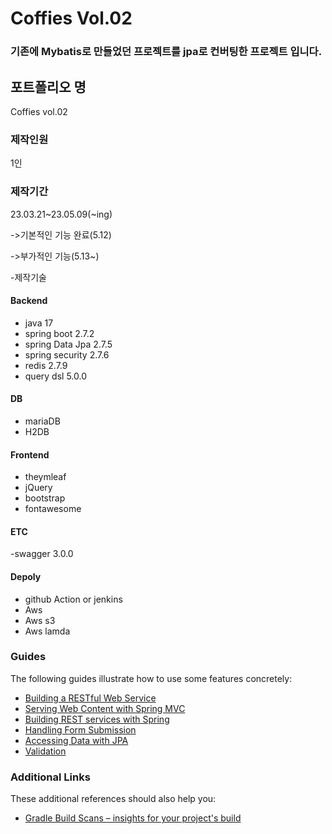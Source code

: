 # Coffies Vol.02

### 기존에 Mybatis로 만들었던 프로젝트를 jpa로 컨버팅한 프로젝트 입니다.

## 포트폴리오 명

Coffies vol.02

### 제작인원
1인

### 제작기간

23.03.21~23.05.09(~ing)

->기본적인 기능 완료(5.12)

->부가적인 기능(5.13~)

-제작기술

#### Backend
- java 17
- spring boot 2.7.2
- spring Data Jpa 2.7.5
- spring security 2.7.6
- redis 2.7.9
- query dsl 5.0.0

#### DB
- mariaDB
- H2DB

#### Frontend
- theymleaf
- jQuery
- bootstrap
- fontawesome

#### ETC
-swagger 3.0.0

#### Depoly
- github Action or jenkins
- Aws
- Aws s3
- Aws lamda


### Guides

The following guides illustrate how to use some features concretely:

* [Building a RESTful Web Service](https://spring.io/guides/gs/rest-service/)
* [Serving Web Content with Spring MVC](https://spring.io/guides/gs/serving-web-content/)
* [Building REST services with Spring](https://spring.io/guides/tutorials/rest/)
* [Handling Form Submission](https://spring.io/guides/gs/handling-form-submission/)
* [Accessing Data with JPA](https://spring.io/guides/gs/accessing-data-jpa/)
* [Validation](https://spring.io/guides/gs/validating-form-input/)

### Additional Links

These additional references should also help you:

* [Gradle Build Scans – insights for your project's build](https://scans.gradle.com#gradle)

